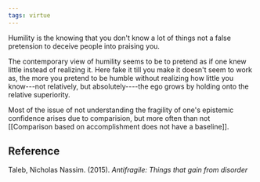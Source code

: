 ```yaml
---
tags: virtue
---
```


Humility is the knowing that you don't know a lot of things not a false pretension to deceive people into praising you.

The contemporary view of humility seems to be to pretend as if one knew little instead of realizing it. Here fake it till you make it doesn't seem to work as, the more you pretend to be humble without realizing how little you know---not relatively, but absolutely----the ego grows by holding onto the relative superiority.

Most of the issue of not understanding the fragility of one's epistemic confidence arises due to comparision, but more often than not [[Comparison based on accomplishment does not have a baseline]].

## Reference

Taleb, Nicholas Nassim. (2015). _Antifragile: Things that gain from disorder_

